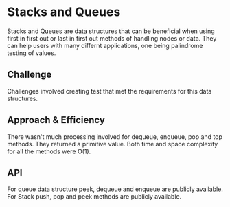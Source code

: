 # Stacks and Queues
Stacks and Queues are data structures that can be beneficial when using first in first out or last in first out methods of handling nodes or data. 
They can help users with many differnt applications, one being palindrome testing of values. 

## Challenge
Challenges involved creating test that met the requirements for this data structures. 

## Approach & Efficiency
There wasn't much processing involved for dequeue, enqueue, pop and top methods. They returned a primitive value. 
Both time and space complexity for all the methods were O(1).
## API
For queue data structure peek, dequeue and enqueue are publicly available. For Stack push, pop and peek methods are publicly available.